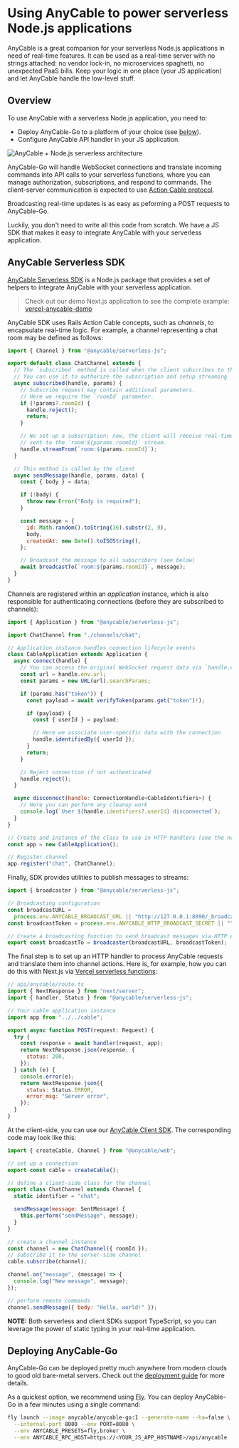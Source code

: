 # Using AnyCable to power serverless Node.js applications

AnyCable is a great companion for your serverless Node.js applications in need of real-time features. It can be used as a real-time server with no strings attached: no vendor lock-in, no microservices spaghetti, no unexpected PaaS bills. Keep your logic in one place (your JS application) and let AnyCable handle the low-level stuff.

## Overview

To use AnyCable with a serverless Node.js application, you need to:

- Deploy AnyCable-Go to a platform of your choice (see [below](#deploying-anycable-go)).
- Configure AnyCable API handler in your JS application.

<picture class="captioned-figure">
     <source srcset="/assets/serverless-dark.png" media="(prefers-color-scheme: dark)">
     <img align="center" alt="AnyCable + Node.js serverless architecture" style="max-width:80%" title="AnyCable + Node.js serverless architecture" src="/assets/serverless-light.png">
</picture>

AnyCable-Go will handle WebSocket connections and translate incoming commands into API calls to your serverless functions, where you can manage authorization, subscriptions, and respond to commands. The client-server communication is expected to use [Action Cable protocol](../misc/action_cable_protocol.md).

Broadcasting real-time updates is as easy as peforming a POST requests to AnyCable-Go.

Luckily, you don't need to write all this code from scratch. We have a JS SDK that makes it easy to integrate AnyCable with your serverless application.

## AnyCable Serverless SDK

[AnyCable Serverless SDK][anycable-serverless-js] is a Node.js package that provides a set of helpers to integrate AnyCable with your serverless application.

> Check out our demo Next.js application to see the complete example: [vercel-anycable-demo][]

AnyCable SDK uses Rails Action Cable concepts, such as _channels_, to encapsulate real-time logic. For example, a channel representing a chat room may be defined as follows:

```js
import { Channel } from "@anycable/serverless-js";

export default class ChatChannel extends {
  // The `subscribed` method is called when the client subscribes to the channel
  // You can use it to authorize the subscription and setup streaming
  async subscribed(handle, params) {
    // Subscribe request may contain additional parameters.
    // Here we require the `roomId` parameter.
    if (!params?.roomId) {
      handle.reject();
      return;
    }

    // We set up a subscription; now, the client will receive real-time updates
    // sent to the `room:${params.roomId}` stream.
    handle.streamFrom(`room:${params.roomId}`);
  }

  // This method is called by the client
  async sendMessage(handle, params, data) {
    const { body } = data;

    if (!body) {
      throw new Error("Body is required");
    }

    const message = {
      id: Math.random().toString(36).substr(2, 9),
      body,
      createdAt: new Date().toISOString(),
    };

    // Broadcast the message to all subscribers (see below)
    await broadcastTo(`room:${params.roomId}`, message);
  }
}
```

Channels are registered within an _application_ instance, which is also responsible for authenticating connections (before they are subscribed to channels):

```js
import { Application } from "@anycable/serverless-js";

import ChatChannel from "./channels/chat";

// Application instance handles connection lifecycle events
class CableApplication extends Application {
  async connect(handle) {
    // You can access the original WebSocket request data via `handle.env`
    const url = handle.env.url;
    const params = new URL(url).searchParams;

    if (params.has("token")) {
      const payload = await verifyToken(params.get("token")!);

      if (payload) {
        const { userId } = payload;

        // Here we associate user-specific data with the connection
        handle.identifiedBy({ userId });
      }
      return;
    }

    // Reject connection if not authenticated
    handle.reject();
  }

  async disconnect(handle: ConnectionHandle<CableIdentifiers>) {
    // Here you can perform any cleanup work
    console.log(`User ${handle.identifiers?.userId} disconnected`);
  }
}

// Create and instance of the class to use in HTTP handlers (see the next section)
const app = new CableApplication();

// Register channel
app.register("chat", ChatChannel);
```

Finally, SDK provides utilities to publish messages to streams:

```js
import { broadcaster } from "@anycable/serverless-js";

// Broadcasting configuration
const broadcastURL =
  process.env.ANYCABLE_BROADCAST_URL || "http://127.0.0.1:8090/_broadcast";
const broadcastToken = process.env.ANYCABLE_HTTP_BROADCAST_SECRET || "";

// Create a broadcasting function to send broadcast messages via HTTP API
export const broadcastTo = broadcaster(broadcastURL, broadcastToken);
```

The final step is to set up an HTTP handler to process AnyCable requests and translate them into channel actions. Here is, for example, how you can do this with Next.js via [Vercel serverless functions](https://vercel.com/docs/functions/serverless-functions):

```js
// api/anycable/route.ts
import { NextResponse } from "next/server";
import { handler, Status } from "@anycable/serverless-js";

// Your cable application instance
import app from "../../cable";

export async function POST(request: Request) {
  try {
    const response = await handler(request, app);
    return NextResponse.json(response, {
      status: 200,
    });
  } catch (e) {
    console.error(e);
    return NextResponse.json({
      status: Status.ERROR,
      error_msg: "Server error",
    });
  }
}
```

At the client-side, you can use our [AnyCable Client SDK][anycable-client]. The corresponding code may look like this:

```js
import { createCable, Channel } from "@anycable/web";

// set up a connection
export const cable = createCable();

// define a client-side class for the channel
export class ChatChannel extends Channel {
  static identifier = "chat";

  sendMessage(message: SentMessage) {
    this.perform("sendMessage", message);
  }
}

// create a channel instance
const channel = new ChatChannel({ roomId });
// subscribe it to the server-side channel
cable.subscribe(channel);

channel.on("message", (message) => {
  console.log("New message", message);
});

// perform remote commands
channel.sendMessage({ body: "Hello, world!" });
```

**NOTE:** Both serverless and client SDKs support TypeScript, so you can leverage the power of static typing in your real-time application.

## Deploying AnyCable-Go

AnyCable-Go can be deployed pretty much anywhere from modern clouds to good old bare-metal servers. Check out the [deployment guide](../deployment.md) for more details.

As a quickest option, we recommend using [Fly][]. You can deploy AnyCable-Go in a few minutes using a single command:

```sh
fly launch --image anycable/anycable-go:1 --generate-name --ha=false \
  --internal-port 8080 --env PORT=8080 \
  --env ANYCABLE_PRESETS=fly,broker \
  --env ANYCABLE_RPC_HOST=https://<YOUR_JS_APP_HOSTNAME>/api/anycable
```

[vercel-anycable-demo]: https://github.com/anycable/vercel-anycable-demo
[Fly]: https://fly.io
[anycable-serverless-js]: https://github.com/anycable/anycable-serverless-js
[anycable-client]: https://github.com/anycable/anycable-client
